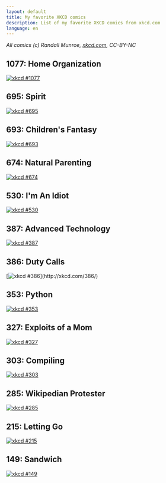```yaml
---
layout: default
title: My favorite XKCD comics
description: List of my favorite XKCD comics from xkcd.com
language: en
---
```


*All comics (c) Randall Munroe, [xkcd.com](http://xkcd.com/), CC-BY-NC*

## 1077: Home Organization
[![xkcd #1077](http://imgs.xkcd.com/comics/home_organization.png)](http://xkcd.com/1077)

## 695: Spirit
[![xkcd #695](http://imgs.xkcd.com/comics/spirit.png)](http://xkcd.com/695/)

## 693: Children's Fantasy
[![xkcd #693](http://imgs.xkcd.com/comics/childrens_fantasy.png)](http://xkcd.com/693/)

## 674: Natural Parenting
[![xkcd #674](http://imgs.xkcd.com/comics/natural_parenting.png)](http://xkcd.com/674/)

## 530: I'm An Idiot
[![xkcd #530](http://imgs.xkcd.com/comics/im_an_idiot.png)](http://xkcd.com/530/)

## 387: Advanced Technology
[![xkcd #387](http://imgs.xkcd.com/comics/advanced_technology.png)](http://xkcd.com/387/)

## 386: Duty Calls
[![xkcd #386](http://imgs.xkcd.com/comics/duty_calls.png_)](http://xkcd.com/386/)

## 353: Python
[![xkcd #353](http://imgs.xkcd.com/comics/python.png)](http://xkcd.com/353/)

## 327: Exploits of a Mom
[![xkcd #327](http://imgs.xkcd.com/comics/exploits_of_a_mom.png)](http://xkcd.com/327/)

## 303: Compiling
[![xkcd #303](http://imgs.xkcd.com/comics/compiling.png)](http://xkcd.com/303/)

## 285: Wikipedian Protester
[![xkcd #285](http://imgs.xkcd.com/comics/wikipedian_protester.png)](http://xkcd.com/285/)

## 215: Letting Go
[![xkcd #215](http://imgs.xkcd.com/comics/letting_go.png)](http://xkcd.com/215/)

## 149: Sandwich
[![xkcd #149](http://imgs.xkcd.com/comics/sandwich.png)](http://xkcd.com/149/)

